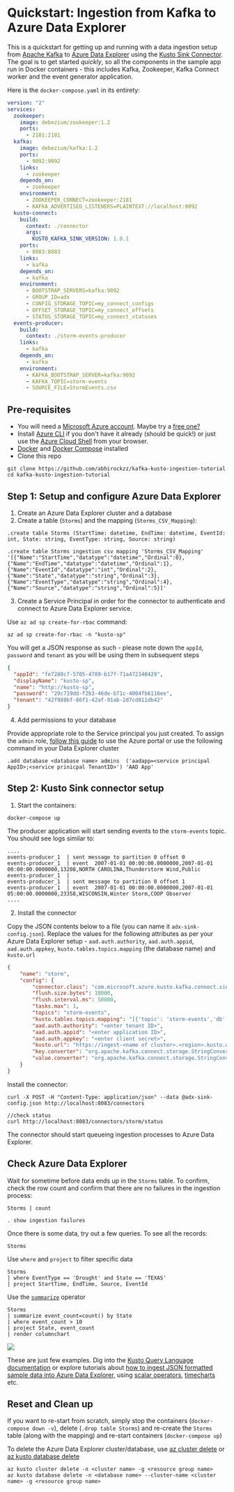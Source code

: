 # Quickstart: Ingestion from Kafka to Azure Data Explorer

This is a quickstart for getting up and running with a data ingestion setup from [Apache Kafka](https://kafka.apache.org/) to [Azure Data Explorer](https://docs.microsoft.com/azure/data-explorer/data-explorer-overview?WT.mc_id=data-0000-abhishgu) using the [Kusto Sink Connector](https://github.com/Azure/kafka-sink-azure-kusto). The goal is to get started *quickly*, so all the components in the sample app run in Docker containers - this includes Kafka, Zookeeper, Kafka Connect worker and the event generator application.

Here is the `docker-compose.yaml` in its entirety:

```yaml
version: "2"
services:
  zookeeper:
    image: debezium/zookeeper:1.2
    ports:
      - 2181:2181
  kafka:
    image: debezium/kafka:1.2
    ports:
      - 9092:9092
    links:
      - zookeeper
    depends_on:
      - zookeeper
    environment:
      - ZOOKEEPER_CONNECT=zookeeper:2181
      - KAFKA_ADVERTISED_LISTENERS=PLAINTEXT://localhost:9092
  kusto-connect:
    build:
      context: ./connector
      args:
        KUSTO_KAFKA_SINK_VERSION: 1.0.1
    ports:
      - 8083:8083
    links:
      - kafka
    depends_on:
      - kafka
    environment:
      - BOOTSTRAP_SERVERS=kafka:9092
      - GROUP_ID=adx
      - CONFIG_STORAGE_TOPIC=my_connect_configs
      - OFFSET_STORAGE_TOPIC=my_connect_offsets
      - STATUS_STORAGE_TOPIC=my_connect_statuses
  events-producer:
    build:
      context: ./storm-events-producer
    links:
      - kafka
    depends_on:
      - kafka
    environment:
      - KAFKA_BOOTSTRAP_SERVER=kafka:9092
      - KAFKA_TOPIC=storm-events
      - SOURCE_FILE=StormEvents.csv
```

## Pre-requisites

- You will need a [Microsoft Azure account](https://docs.microsoft.com/azure/?WT.mc_id=data-0000-abhishgu). Maybe try a [free one?](https://azure.microsoft.com/free/?WT.mc_id=data-0000-abhishgu)
- Install [Azure CLI](https://docs.microsoft.com/cli/azure/install-azure-cli?view=azure-cli-latest&WT.mc_id=data-0000-abhishgu) if you don't have it already (should be quick!) or just use the [Azure Cloud Shell](https://azure.microsoft.com/features/cloud-shell/?WT.mc_id=data-0000-abhishgu) from your browser.
- [Docker](https://docs.docker.com/get-docker/) and [Docker Compose](https://docs.docker.com/compose/install) installed
- Clone this repo

```shell
git clone https://github.com/abhirockzz/kafka-kusto-ingestion-tutorial
cd kafka-kusto-ingestion-tutorial
```

## Step 1: Setup and configure Azure Data Explorer

1. Create an Azure Data Explorer cluster and a database
2. Create a table (`Storms`) and the mapping (`Storms_CSV_Mapping`):

```kusto
.create table Storms (StartTime: datetime, EndTime: datetime, EventId: int, State: string, EventType: string, Source: string)

.create table Storms ingestion csv mapping 'Storms_CSV_Mapping' '[{"Name":"StartTime","datatype":"datetime","Ordinal":0}, {"Name":"EndTime","datatype":"datetime","Ordinal":1},{"Name":"EventId","datatype":"int","Ordinal":2},{"Name":"State","datatype":"string","Ordinal":3},{"Name":"EventType","datatype":"string","Ordinal":4},{"Name":"Source","datatype":"string","Ordinal":5}]'
```

3. Create a Service Principal in order for the connector to authenticate and connect to Azure Data Explorer service.

Use `az ad sp create-for-rbac` command:

```
az ad sp create-for-rbac -n "kusto-sp"
```

You will get a JSON response as such - please note down the `appId`, `password` and `tenant` as you will be using them in subsequent steps

```json
{
  "appId": "fe7280c7-5705-4789-b17f-71a472340429",
  "displayName": "kusto-sp",
  "name": "http://kusto-sp",
  "password": "29c719dd-f2b3-46de-b71c-4004fb6116ee",
  "tenant": "42f988bf-86f1-42af-91ab-2d7cd011db42"
}
```

4. Add permissions to your database

Provide appropriate role to the Service principal you just created. To assign the `admin` role, [follow this guide](https://docs.microsoft.com/azure/data-explorer/manage-database-permissions?WT.mc_id=data-0000-abhishgu#manage-permissions-in-the-azure-portal) to use the Azure portal or use the following command in your Data Explorer cluster

```kusto
.add database <database name> admins  ('aadapp=<service principal AppID>;<service prinicpal TenantID>') 'AAD App'
```

## Step 2: Kusto Sink connector setup

1. Start the containers:

```shell
docker-compose up
```

The producer application will start sending events to the `storm-events` topic. You should see logs similar to:

```shell
....
events-producer_1  | sent message to partition 0 offset 0
events-producer_1  | event  2007-01-01 00:00:00.0000000,2007-01-01 00:00:00.0000000,13208,NORTH CAROLINA,Thunderstorm Wind,Public
events-producer_1  | 
events-producer_1  | sent message to partition 0 offset 1
events-producer_1  | event  2007-01-01 00:00:00.0000000,2007-01-01 05:00:00.0000000,23358,WISCONSIN,Winter Storm,COOP Observer
....
```

2. Install the connector

Copy the JSON contents below to a file (you can name it `adx-sink-config.json`). Replace the values for the following attributes as per your Azure Data Explorer setup - `aad.auth.authority`, `aad.auth.appid`, `aad.auth.appkey`, `kusto.tables.topics.mapping` (the database name) and `kusto.url`

```json
{
    "name": "storm",
    "config": {
        "connector.class": "com.microsoft.azure.kusto.kafka.connect.sink.KustoSinkConnector",
        "flush.size.bytes": 10000,
        "flush.interval.ms": 50000,
        "tasks.max": 1,
        "topics": "storm-events",
        "kusto.tables.topics.mapping": "[{'topic': 'storm-events','db': '<enter database name>', 'table': 'Storms','format': 'csv', 'mapping':'Storms_CSV_Mapping'}]",
        "aad.auth.authority": "<enter tenant ID>",
        "aad.auth.appid": "<enter application ID>",
        "aad.auth.appkey": "<enter client secret>",
        "kusto.url": "https://ingest-<name of cluster>.<region>.kusto.windows.net",
        "key.converter": "org.apache.kafka.connect.storage.StringConverter",
        "value.converter": "org.apache.kafka.connect.storage.StringConverter"
    }
}
```

Install the connector:

```shell
curl -X POST -H "Content-Type: application/json" --data @adx-sink-config.json http://localhost:8083/connectors

//check status
curl http://localhost:8083/connectors/storm/status
```

The connector should start queueing ingestion processes to Azure Data Explorer.

## Check Azure Data Explorer

Wait for sometime before data ends up in the `Storms` table. To confirm, check the row count and confirm that there are no failures in the ingestion process:

```kusto
Storms | count

. show ingestion failures
```

Once there is some data, try out a few queries. To see all the records:

```kusto
Storms
```

Use `where` and `project` to filter specific data

```kusto
Storms
| where EventType == 'Drought' and State == 'TEXAS'
| project StartTime, EndTime, Source, EventId
```

Use the [`summarize`](https://docs.microsoft.com/azure/data-explorer/write-queries?WT.mc_id=data-0000-abhishgu#summarize) operator

```kusto
Storms
| summarize event_count=count() by State
| where event_count > 10
| project State, event_count
| render columnchart
```

![](adx-query.png)

These are just few examples. Dig into the [Kusto Query Language documentation](https://docs.microsoft.com/azure/data-explorer/kusto/query/?WT.mc_id=data-0000-abhishgu) or explore tutorials about [how to ingest JSON formatted sample data into Azure Data Explorer](https://docs.microsoft.com/azure/data-explorer/ingest-json-formats?tabs=kusto-query-language&WT.mc_id=data-0000-abhishgu), using [scalar operators](https://docs.microsoft.com/azure/data-explorer/write-queries?WT.mc_id=data-0000-abhishgu#scalar-operators), [timecharts](https://docs.microsoft.com/azure/data-explorer/kusto/query/tutorial?pivots=azuredataexplorer&WT.mc_id=data-0000-abhishgu#timecharts) etc.


## Reset and Clean up

If you want to re-start from scratch, simply stop the containers (`docker-compose down -v`), delete (`.drop table Storms`) and re-create the `Storms` table (along with the mapping) and re-start containers (`docker-compose up`)

To delete the Azure Data Explorer cluster/database, use [az cluster delete](https://docs.microsoft.com/cli/azure/kusto/cluster?view=azure-cli-latest&WT.mc_id=data-0000-abhishgu#az-kusto-cluster-delete) or [az kusto database delete](https://docs.microsoft.com/cli/azure/kusto/database?view=azure-cli-latest&WT.mc_id=data-0000-abhishgu#az-kusto-database-delete)

```azurecli
az kusto cluster delete -n <cluster name> -g <resource group name>
az kusto database delete -n <database name> --cluster-name <cluster name> -g <resource group name>
```
